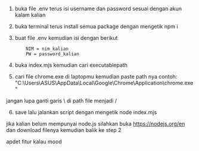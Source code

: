1.  buka file .env terus isi username dan password sesuai dengan akun kalam kalian
2.  buka terminal terus install semua package dengan mengetik npm i
3.  buat file .env kemudian isi dengan berikut

            NIM = nim_kalian
            PW = password_kalian

4. buka index.mjs kemudian cari executablepath
5. cari file chrome.exe di laptopmu kemudian paste path nya
contoh: "C:\Users\ASUS\AppData\Local\Google\Chrome\Application\chrome.exe"

jangan lupa ganti garis \ di path file menjadi /

6. save lalu jalankan script dengan mengetik node index.mjs

jika kalian belum mempunyai node.js silahkan buka https://nodejs.org/en dan download filenya
kemudian balik ke step 2

apdet fitur kalau mood
